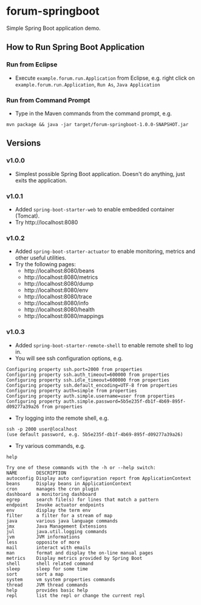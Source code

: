 # forum-springboot

Simple Spring Boot application demo.

## How to Run Spring Boot Application

### Run from Eclipse
* Execute `example.forum.run.Application` from Eclipse, e.g. right click on `example.forum.run.Application`, `Run As`, `Java Application`

### Run from Command Prompt
* Type in the Maven commands from the command prompt, e.g.

```
mvn package && java -jar target/forum-springboot-1.0.0-SNAPSHOT.jar
```

## Versions

### v1.0.0
* Simplest possible Spring Boot application. Doesn't do anything, just exits the application.

### v1.0.1
* Added `spring-boot-starter-web` to enable embedded container (Tomcat).
* Try http://localhost:8080

### v1.0.2
* Added `spring-boot-starter-actuator` to enable monitoring, metrics and other useful utilities.
* Try the following pages:
  * http://localhost:8080/beans
  * http://localhost:8080/metrics
  * http://localhost:8080/dump
  * http://localhost:8080/env
  * http://localhost:8080/trace
  * http://localhost:8080/info
  * http://localhost:8080/health
  * http://localhost:8080/mappings

### v1.0.3
* Added `spring-boot-starter-remote-shell` to enable remote shell to log in.
* You will see ssh configuration options, e.g.
```
Configuring property ssh.port=2000 from properties
Configuring property ssh.auth_timeout=600000 from properties
Configuring property ssh.idle_timeout=600000 from properties
Configuring property ssh.default_encoding=UTF-8 from properties
Configuring property auth=simple from properties
Configuring property auth.simple.username=user from properties
Configuring property auth.simple.password=5b5e235f-db1f-4b69-895f-d09277a39a26 from properties
```
* Try logging into the remote shell, e.g.
```
ssh -p 2000 user@localhost
(use default password, e.g. 5b5e235f-db1f-4b69-895f-d09277a39a26)
```
* Try various commands, e.g.
```
help

Try one of these commands with the -h or --help switch:
NAME       DESCRIPTION
autoconfig Display auto configuration report from ApplicationContext
beans      Display beans in ApplicationContext
cron       manages the cron plugin
dashboard  a monitoring dashboard
egrep      search file(s) for lines that match a pattern
endpoint   Invoke actuator endpoints
env        display the term env
filter     a filter for a stream of map
java       various java language commands
jmx        Java Management Extensions
jul        java.util.logging commands
jvm        JVM informations
less       opposite of more
mail       interact with emails
man        format and display the on-line manual pages
metrics    Display metrics provided by Spring Boot
shell      shell related command
sleep      sleep for some time
sort       sort a map
system     vm system properties commands
thread     JVM thread commands
help       provides basic help
repl       list the repl or change the current repl
```



